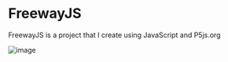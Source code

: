 # FreewayJS
FreewayJS is a project that I create using JavaScript and P5js.org

![image](https://drive.google.com/uc?export=view&id=1Ux5pfzes9CArDFcffEvK-J7mLoGqDvDU)
